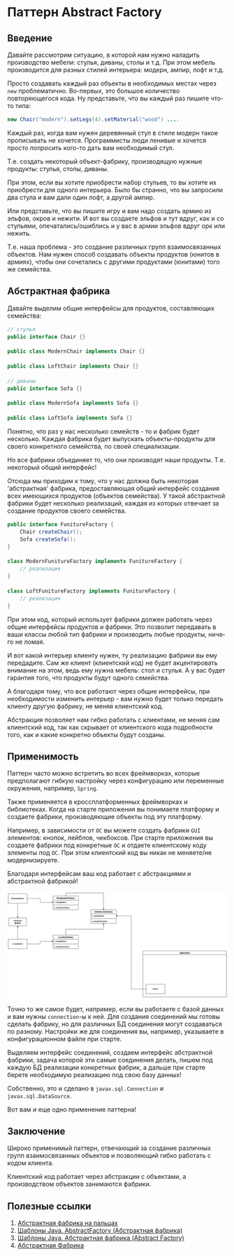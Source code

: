 # Паттерн Abstract Factory

## Введение

Давайте рассмотрим ситуацию, в которой нам нужно наладить производство мебели: стулья, диваны, столы и т.д.
При этом мебель производится для разных стилей интерьера: модерн, ампир, лофт и т.д.

Просто создавать каждый раз объекты в необходимых местах через `new` проблематично. Во-первых, это большое количество повторяющегося кода.
Ну представьте, что вы каждый раз пишите что-то типа:

```java
new Chair("modern").setLegs(4).setMaterial("wood") ....
```

Каждый раз, когда вам нужен деревянный стул в стиле модерн такое прописывать не хочется.
Программисты люди ленивые и хочется просто *попросить* кого-то дать вам необходимый стул.

Т.е. создать некоторый объект-фабрику, производящую нужные продукты: стулья, столы, диваны.

При этом, если вы хотите приобрести набор стульев, то вы хотите их приобрести для одного интерьера.
Было бы странно, что вы запросили два стула и вам дали один лофт, а другой ампир.

Или представьте, что вы пишите игру и вам надо создать армию из эльфов, окров и нежити.
И вот вы создаете эльфов и тут вдруг, как и со стульями, опечатались/ошиблись и у вас в армии эльфов вдруг орк или нежить.

Т.е. наша проблема - это создание различных групп взаимосвязанных объектов.
Нам нужен спо­соб созда­вать объ­ек­ты про­дук­тов (юнитов в армиях), чтобы они соче­та­лись с дру­ги­ми про­дук­та­ми (юнитами) того же семей­ства.

## Абстрактная фабрика

Давайте выделим общие интерфейсы для продуктов, составляющих семейства:

```java
// стулья
public interface Chair {}

public class ModernChair implements Chair {}

public class LoftChair implements Chair {}

// диваны
public interface Sofa {}

public class ModernSofa implements Sofa {}

public class LoftSofa implements Sofa {}
```

Понятно, что раз у нас несколько семейств - то и фабрик будет несколько.
Каждая фабрика будет выпускать объекты-продукты для своего конкретного семейства, по своей специализации.

Но все фабрики объединяет то, что они производят наши продукты. Т.е. некоторый общий интерфейс!

Отсюда мы приходим к тому, что у нас должна быть некоторая 'абстрактная' фабрика, предоставляющая общий интерфейс создания всех имеющихся продуктов (объектов семейства). У такой абстрактной фабрики будет несколько реализаций, каждая из которых отвечает за создание продуктов своего семейства.

```java
public interface FunitureFactory {
    Chair createChair();
    Sofa createSofa();
}

class ModernFunitureFactory implements FunitureFactory {
    // реализация
}

class LoftFunitureFactory implements FunitureFactory {
    // реализация
}
```

При этом код, который использует фабрики дол­жен рабо­тать через общие интер­фей­сы продуктов и фабрики. Это поз­во­лит передавать в ваши клас­сы любой тип фаб­ри­ки и про­из­во­дить любые про­дук­ты, ниче­го не ломая.

И вот какой интерьер клиенту нужен, ту реализацию фабрики вы ему передадите. Сам же клиент (клиентский код) не будет акцентировать внимание на этом, ведь ему нужна мебель: стол и стулья. А у вас будет гарантия того, что продукты будут одного семейства.

А благодаря тому, что все работают через общие интерфейсы, при необходимости изменить интерьер - вам нужно будет только передать клиенту другую фабрику, не меняя клиентский код.

Абстракция позволяет нам гибко работать с клиентами, не меняя сам клиентский код, так как скры­ва­ет от кли­ент­ско­го кода подроб­но­сти того, как и какие кон­крет­но объ­ек­ты будут созда­ны.

## Применимость

Паттерн часто можно встретить во всех фреймворках, которые предполагают гибкую настройку через конфигурацию или переменные окружения, например, `Spring`.

Также применяется в кроссплатформенных фреймворках и библиотеках. Когда на старте приложения вы понимаете платформу и создаете фабрики, производяющие объекты под эту платформу.

Например, в зависимости от `ОС` вы можете создать фабрики `GUI` элементов: кнопок, лейблов, чекбоксов. При старте приложения вы создаете фабрики под конкретные `ОС` и отдаете клиентскому коду элементы под `ОС`. При этом клиентский код вы никак не меняете/не модернизируете.

Благодаря интерфейсам ваш код работает с абстракциями и абстрактной фабрикой!

![abstract factory](../../images/patterns/abstract_factory/abstract_factory_example.png)

Точно то же самое будет, например, если вы работаете с базой данных и вам нужны `connection`-ы к ней. Для создания соединений мы готовы сделать фабрику, но для различных БД соединения могут создаваться по разному. Настройки же для соединения вы, например, указываете в конфигурационном файле при старте.

Выделяем интерфейс соединений, создаем интерфейс абстрактной фабрики, задача которой эти самые соединения делать, пишем под каждую БД реализации конкретных фабрик, а дальше при старте берете необходимую реализацию под свою базу данных!

Собственно, это и сделано в `javax.sql.Connection` и `javax.sql.DataSource`.

Вот вам и еще одно применение паттерна!

## Заключение

Широко применимый паттерн, отвечающий за создание различных групп взаимосвязанных объектов и позволяющий гибко работать с кодом клиента.

Клиентский код работает через абстракции с объектами, а производством объектов занимаются фабрики.

## Полезные ссылки

1. [Абстрактная фабрика на пальцах](https://habr.com/ru/post/465835/)
2. [Шаблоны Java. AbstractFactory (Абcтрактная фабрика)](https://www.youtube.com/watch?v=cmyUI_ZezoU)
3. [Шаблоны Java. Абстрактная фабрика (Abstract Factory)](https://www.youtube.com/watch?v=FYX9l5OQtJE)
4. [Абстрактная Фабрика](https://www.youtube.com/watch?v=1mVONOCxfLg)
